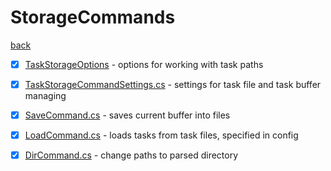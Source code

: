 # StorageCommands
[back](../SpecialCommands.md)

- [x] [TaskStorageOptions](./TaskStorageOptions/TaskStorageOptions.md) - options for working with task paths
- [x] [TaskStorageCommandSettings.cs](./TaskStorageCommandSettings.cs) - settings for task file and task buffer managing

- [x] [SaveCommand.cs](./SaveCommand.cs) - saves current buffer into files
- [x] [LoadCommand.cs](./LoadCommand.cs) - loads tasks from task files, specified in config
- [x] [DirCommand.cs](./DirCommand.cs) - change paths to parsed directory

